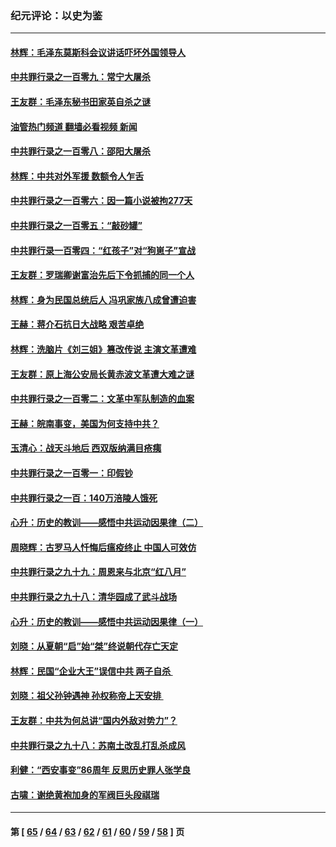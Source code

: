 ### 纪元评论：以史为鉴
---
#### [林辉：毛泽东莫斯科会议讲话吓坏外国领导人](../../pages/nsc1028/n13917931.md?01310330) 
#### [中共罪行录之一百零九：常宁大屠杀](../../pages/nsc1028/n13917366.md?01310330) 
#### [王友群：毛泽东秘书田家英自杀之谜](../../pages/nsc1028/n13916918.md?01310330) 
#### [油管热门频道 翻墙必看视频 新闻](ok?01310330)
#### [中共罪行录之一百零八：邵阳大屠杀](../../pages/nsc1028/n13916622.md?01310330) 
#### [林辉：中共对外军援 数额令人乍舌](../../pages/nsc1028/n13914615.md?01310330) 
#### [中共罪行录之一百零六：因一篇小说被拘277天](../../pages/nsc1028/n13913548.md?01310330) 
#### [中共罪行录之一百零五：“敲砂罐”](../../pages/nsc1028/n13912910.md?01310330) 
#### [中共罪行录一百零四：“红孩子”对“狗崽子”宣战](../../pages/nsc1028/n13908811.md?01310330) 
#### [王友群：罗瑞卿谢富治先后下令抓捕的同一个人](../../pages/nsc1028/n13907857.md?01310330) 
#### [林辉：身为民国总统后人 冯巩家族八成曾遭迫害](../../pages/nsc1028/n13907756.md?01310330) 
#### [王赫：蒋介石抗日大战略 艰苦卓绝](../../pages/nsc1028/n13904249.md?01310330) 
#### [林辉：洗脑片《刘三姐》篡改传说 主演文革遭难](../../pages/nsc1028/n13899238.md?01310330) 
#### [王友群：原上海公安局长黄赤波文革遭大难之谜](../../pages/nsc1028/n13898139.md?01310330) 
#### [中共罪行录之一百零二：文革中军队制造的血案](../../pages/nsc1028/n13897782.md?01310330) 
#### [王赫：皖南事变，美国为何支持中共？](../../pages/nsc1028/n13897035.md?01310330) 
#### [玉清心：战天斗地后 西双版纳满目疮痍](../../pages/nsc1028/n13895566.md?01310330) 
#### [中共罪行录之一百零一：印假钞](../../pages/nsc1028/n13896066.md?01310330) 
#### [中共罪行录之一百：140万涪陵人饿死](../../pages/nsc1028/n13892716.md?01310330) 
#### [心升：历史的教训——感悟中共运动因果律（二）](../../pages/nsc1028/n13892402.md?01310330) 
#### [周晓辉：古罗马人忏悔后瘟疫终止 中国人可效仿](../../pages/nsc1028/n13891767.md?01310330) 
#### [中共罪行录之九十九：周恩来与北京“红八月”](../../pages/nsc1028/n13892095.md?01310330) 
#### [中共罪行录之九十八：清华园成了武斗战场](../../pages/nsc1028/n13891003.md?01310330) 
#### [心升：历史的教训——感悟中共运动因果律（一）](../../pages/nsc1028/n13890731.md?01310330) 
#### [刘晓：从夏朝“启”始“桀”终说朝代存亡天定](../../pages/nsc1028/n13874028.md?01310330) 
#### [林辉：民国“企业大王”误信中共  两子自杀 ](../../pages/nsc1028/n13886313.md?01310330) 
#### [刘晓：祖父孙钟遇神 孙权称帝上天安排 ](../../pages/nsc1028/n13882761.md?01310330) 
#### [王友群：中共为何总讲“国内外敌对势力”？](../../pages/nsc1028/n13881858.md?01310330) 
#### [中共罪行录之九十八：苏南土改乱打乱杀成风](../../pages/nsc1028/n13881845.md?01310330) 
#### [利健：“西安事变”86周年 反思历史罪人张学良](../../pages/nsc1028/n13882019.md?01310330) 
#### [古啸：谢绝黄袍加身的军阀巨头段祺瑞](../../pages/nsc1028/n13881966.md?01310330) 

---
#### 第 [ [65](./65.md?01310330) / [64](./64.md?01310330) / [63](./63.md?01310330) / [62](./62.md?01310330) / [61](./61.md?01310330) / [60](./60.md?01310330) / [59](./59.md?01310330) / [58](./58.md?01310330) ] 页
